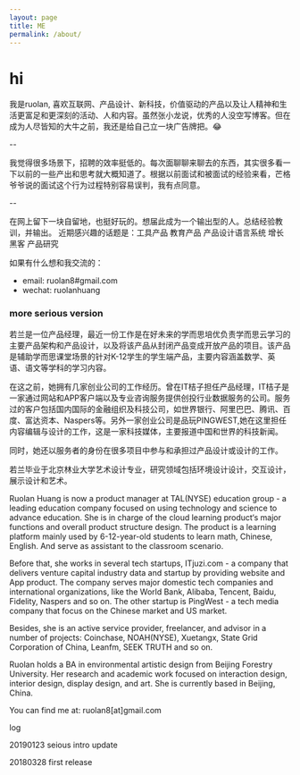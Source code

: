 ```yaml
---
layout: page
title: ME
permalink: /about/
---
```


# hi
我是ruolan, 喜欢互联网、产品设计、新科技，价值驱动的产品以及让人精神和生活更富足和更深刻的活动、人和内容。虽然张小龙说，优秀的人没空写博客。但在成为人尽皆知的大牛之前，我还是给自己立一块广告牌把。😂

--

我觉得很多场景下，招聘的效率挺低的。每次面聊聊来聊去的东西，其实很多看一下以前的一些产出和思考就大概知道了。根据以前面试和被面试的经验来看，芒格爷爷说的面试这个行为过程特别容易误判，我有点同意。

--

在网上留下一块自留地，也挺好玩的。想届此成为一个输出型的人。总结经验教训，并输出。
近期感兴趣的话题是：工具产品 教育产品 产品设计语言系统 增长黑客 产品研究

如果有什么想和我交流的：
- email: ruolan8#gmail.com
- wechat: ruolanhuang


### more serious version

若兰是一位产品经理，最近一份工作是在好未来的学而思培优负责学而思云学习的主要产品架构和产品设计，以及将该产品从封闭产品变成开放产品的项目。该产品是辅助学而思课堂场景的针对K-12学生的学生端产品，主要内容涵盖数学、英语、语文等学科的学习内容。

在这之前，她拥有几家创业公司的工作经历。曾在IT桔子担任产品经理，IT桔子是一家通过网站和APP客户端以及专业咨询服务提供创投行业数据服务的公司。服务过的客户包括国内国际的金融组织及科技公司，如世界银行、阿里巴巴、腾讯、百度、富达资本、Naspers等。另外一家创业公司是品玩PINGWEST,她在这里担任内容编辑与设计的工作，这是一家科技媒体，主要报道中国和世界的科技新闻。

同时，她还以服务者的身份在很多项目中参与和承担过产品设计或设计的工作。

若兰毕业于北京林业大学艺术设计专业，研究领域包括环境设计设计，交互设计，展示设计和艺术。

Ruolan Huang is now a product manager at TAL(NYSE) education group - a leading education company focused on using technology and science to advance education. She is in charge of the cloud learning product‘s major functions and overall product structure design. The product is a learning platform mainly used by 6-12-year-old students to learn math, Chinese, English. And serve as assistant to the classroom scenario.

Before that, she works in several tech startups, ITjuzi.com - a company that delivers venture capital industry data and startup by providing website and App product. The company serves major domestic tech companies and international organizations, like the World Bank, Alibaba, Tencent, Baidu, Fidelity, Naspers and so on. The other startup is PingWest - a tech media company that focus on the Chinese market and US market.

Besides, she is an active service provider, freelancer, and advisor in a number of projects: Coinchase, NOAH(NYSE), Xuetangx, State Grid Corporation of China, Leanfm, SEEK TRUTH and so on.

Ruolan holds a BA in environmental artistic design from Beijing Forestry University. Her research and academic work focused on interaction design, interior design, display design, and art. She is currently based in Beijing, China.

You can find me at: ruolan8[at]gmail.com

log

20190123 seious intro update

20180328 first release
